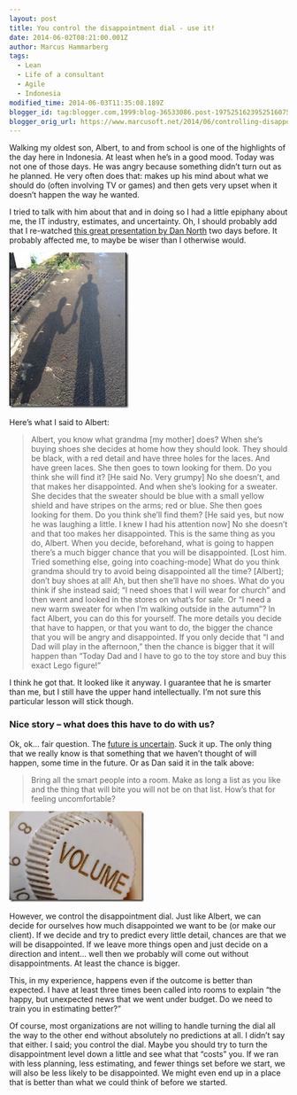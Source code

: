 ```yaml
---
layout: post
title: You control the disappointment dial - use it!
date: 2014-06-02T08:21:00.001Z
author: Marcus Hammarberg
tags:
  - Lean
  - Life of a consultant
  - Agile
  - Indonesia
modified_time: 2014-06-03T11:35:08.189Z
blogger_id: tag:blogger.com,1999:blog-36533086.post-1975251623952516075
blogger_orig_url: https://www.marcusoft.net/2014/06/controlling-disappointment-dial.html
---
```


Walking my oldest son, Albert, to and from school is one of the highlights of the day here in Indonesia. At least when he’s in a good mood. Today was not one of those days. He was angry because something didn’t turn out as he planned. He very often does that: makes up his mind about what we should do (often involving TV or games) and then gets very upset when it doesn’t happen the way he wanted.

I tried to talk with him about that and in doing so I had a little epiphany about me, the IT industry, estimates, and uncertainty. Oh, I should probably add that I re-watched [this great presentation by Dan North](https://vimeo.com/43603453) two days before. It probably affected me, to maybe be wiser than I otherwise would.

![Walking with Albert](/img/walkingwithAlbert_thumb%2525255B37%2525255D.jpg)

Here’s what I said to Albert:

> Albert, you know what grandma [my mother] does? When she’s buying shoes she decides at home how they should look. They should be black, with a red detail and have three holes for the laces. And have green laces. She then goes to town looking for them. Do you think she will find it?
> [He said No. Very grumpy]
> No she doesn’t, and that makes her disappointed. And when she’s looking for a sweater. She decides that the sweater should be blue with a small yellow shield and have stripes on the arms; red or blue. She then goes looking for them. Do you think she’ll find them?
> [He said yes, but now he was laughing a little. I knew I had his attention now]
> No she doesn’t and that too makes her disappointed. This is the same thing as you do, Albert. When you decide, beforehand, what is going to happen there’s a much bigger chance that you will be disappointed.
> [Lost him. Tried something else, going into coaching-mode]
> What do you think grandma should try to avoid being disappointed all the time?
> [Albert]; don’t buy shoes at all!
> Ah, but then she’ll have no shoes. What do you think if she instead said; “I need shoes that I will wear for church” and then went and looked in the stores on what’s for sale. Or “I need a new warm sweater for when I’m walking outside in the autumn”? In fact Albert, you can do this for yourself. The more details you decide that have to happen, or that you want to do, the bigger the chance that you will be angry and disappointed. If you only decide that “I and Dad will play in the afternoon,” then the chance is bigger that it will happen than “Today Dad and I have to go to the toy store and buy this exact Lego figure!”

I think he got that. It looked like it anyway. I guarantee that he is smarter than me, but I still have the upper hand intellectually. I’m not sure this particular lesson will stick though.

### Nice story – what does this have to do with us?

Ok, ok… fair question. The [future is uncertain](http://www.agilord.com/en/radar/2012/09/dan-north-embracing-uncertainty/). Suck it up. The only thing that we really know is that something that we haven’t thought of will happen, some time in the future. Or as Dan said it in the talk above:

> Bring all the smart people into a room. Make as long a list as you like and the thing that will bite you will not be on that list. How’s that for feeling uncomfortable?

![volume](/img/volume_thumb.jpg)

However, we control the disappointment dial. Just like Albert, we can decide for ourselves how much disappointed we want to be (or make our client). If we decide and try to predict every little detail, chances are that we will be disappointed. If we leave more things open and just decide on a direction and intent… well then we probably will come out without disappointments. At least the chance is bigger.

This, in my experience, happens even if the outcome is better than expected. I have at least three times been called into rooms to explain “the happy, but unexpected news that we went under budget. Do we need to train you in estimating better?”

Of course, most organizations are not willing to handle turning the dial all the way to the other end without absolutely no predictions at all. I didn’t say that either. I said; you control the dial. Maybe you should try to turn the disappointment level down a little and see what that “costs” you. If we ran with less planning, less estimating, and fewer things set before we start, we will also be less likely to be disappointed. We might even end up in a place that is better than what we could think of before we started.
